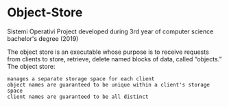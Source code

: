 # Object-Store
Sistemi Operativi Project developed during 3rd year of computer science bachelor's degree (2019)

The object store is an executable whose purpose is to receive requests from clients to store, retrieve, delete named blocks of data, called “objects.” The object store:

    manages a separate storage space for each client
    object names are guaranteed to be unique within a client's storage space
    client names are guaranteed to be all distinct

